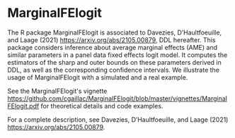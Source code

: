 # MarginalFElogit
 
The R package MarginalFElogit is associated to Davezies, D’Haultfoeuille, and Laage (2021) https://arxiv.org/abs/2105.00879, DDL hereafter. This package considers inference about average marginal effects (AME) and similar parameters in a panel data fixed effects logit model. It computes the estimators of the sharp and outer bounds on these parameters derived in DDL, as well as the corresponding confidence intervals. We illustrate the usage of MarginalFElogit with a simulated and a real example. 

See the MarginalFElogit's vignette https://github.com/cgaillac/MarginalFElogit/blob/master/vignettes/MarginalFElogit.pdf for theoretical details and code examples.

For a complete description, see Davezies, D’Haultfoeuille, and Laage (2021) https://arxiv.org/abs/2105.00879.
